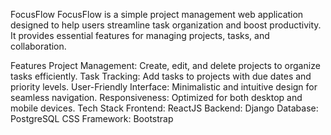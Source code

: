 FocusFlow
FocusFlow is a simple project management web application designed to help users streamline task organization and boost productivity. It provides essential features for managing projects, tasks, and collaboration.

Features
Project Management: Create, edit, and delete projects to organize tasks efficiently.
Task Tracking: Add tasks to projects with due dates and priority levels.
User-Friendly Interface: Minimalistic and intuitive design for seamless navigation.
Responsiveness: Optimized for both desktop and mobile devices.
Tech Stack
Frontend: ReactJS
Backend: Django
Database: PostgreSQL
CSS Framework: Bootstrap
